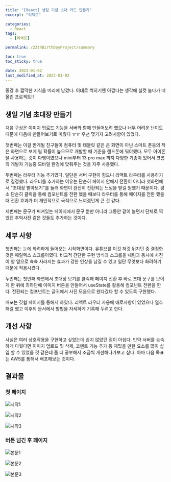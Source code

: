 ```yaml
---
title: "[React] 생일 기념 초대 카드 만들기"
excerpt: "리액트"

categories:
  - React
tags:
  - [리액트]

permalink: /23thBirthDayProject/summary

toc: true
toc_sticky: true

date: 2023-01-02
last_modified_at: 2022-01-02
---
```


종강 후 짧막한 지식을 머리에 남겼다. 이대로 썩히기엔 아깝다는 생각에 실컷 놀다가 떠올린 프로젝트!!

## 생일 기념 초대장 만들기

처음 구상은 이미지 업로드 기능을 서버와 함께 만들어보려 했으나 너무 어려운 난이도 때문에 다음에 만들어보기로 미뤘다 ㅠㅠ
우선 몇가지 고려사항이 있었다.

첫번째는 이걸 받게될 친구들이 컴퓨터 및 태블릿 같은 큰 화면이 아닌 스마트 폰등의 작은 화면으로 보게 될 확률이 높으므로 개발할 때 기준을 핸드폰에 둬야했다. 모두 아이폰을 사용하는 것이 다행이였으나 mini부터 13 pro max 까지 다양한 기종이 있어서 크롬의 개발자 기능중 모바일 환경에 맞춰주는 것을 자주 사용했다.

두번째는 라우터 기능 추가였다. 일단은 서버 구현이 힘드니 리액트 라우터를 사용하기로 결정했다. 라우터를 추가하는 이유는 단순히 페이지 안에서 전환이 아니라 첫화면에서 "초대장 받아보기"를 눌러 화면이 완전히 전환되는 느낌을 받길 원했기 때문이다. 평소 단순히 클릭을 통해 컴포넌트를 전환 했을 때보다 라우터를 통해 페이지를 전환 했을 때 전환 효과가 더 개인적으로 극적으로 느껴졌던게 큰 것 같다.

세번째는 문구가 써져있는 페이지에서 문구 뿐만 아니라 그동안 같이 놀면서 단체로 찍었던 추억사진 같은 것들도 추가하는 것이다.

## 세부 사항

첫번째는 눈에 화려하게 들어오는 시작화면이다. 유튜브를 이것 저것 뒤지던 중 결정한 것은 패럴렉스 스크롤이였다.
비교적 간단한 구현 방식과 스크롤을 내림과 동시에 사진이 양 옆으로 슉슉 사라지는 효과가 강한 인상을 남길 수 있고 일단 무엇보다 화려하기 때문에 적용시켰다.

두번째는 첫번째 화면에서 초대장 보기를 클릭해 페이지 전환 후 바로 초대 문구를 보이게 한 뒤에 최하단에 이미지 버튼을 만들어서 useState를 활용해 컴포넌트 전환을 한다. 전환되는 컴포넌트는 글귀에서 사진 모음으로 왔다갔다 할 수 있도록 구현했다.

배포는 깃헙 페이지를 통해서 하였다. 리액트 라우터 사용에 애로사항이 있었으나 얼추 해결 했고 이후의 문서에서 방법을 자세하게 기록해 두려고 한다.

## 개선 사항

사실은 여러 상호작용을 구현하고 싶었는데 쉽지 않았던 점이 아쉽다. 만약 서버를 능숙하게 다뤘다면 이미지 업로드 및 삭제, 코멘트 기능 추가 등 재밌을 만한 요소를 많이 삽입 할 수 있었을 것 같은데 좀 더 공부해서 조금씩 개선해나가보고 싶다. 아마 다음 목표는 AWS를 통해서 배포해보는 것이다.

## 결과물

### 첫 페이지

![시작1](/assets/images/posts_img/카드만들기md/시작1.png)

![시작2](/assets/images/posts_img/카드만들기md/시작2.png)

![시작3](/assets/images/posts_img/카드만들기md/시작3.png)

### 버튼 넘긴 후 페이지

![본문1](/assets/images/posts_img/카드만들기md/본문1.png)

![본문2](/assets/images/posts_img/카드만들기md/본문2.png)

![본문3](/assets/images/posts_img/카드만들기md/본문3.png)
